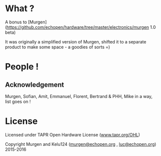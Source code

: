 # What ?
A bonus to [Murgen](https://github.com/echopen/hardware/tree/master/electronics/murgen 1.0 beta)

It was originally a simplified version of Murgen, shifted it to a separate product to make some space - a goodies of sorts =)

# People ! 
## Acknowledgement

Murgen, Sofian, Amit, Emmanuel, Florent, Bertrand & PHH, Mike in a way, list goes on !

# License

Licensed under TAPR Open Hardware License (www.tapr.org/OHL)

Copyright Murgen and Kelu124 (murgen@echopen.org , luc@echopen.org) 2015-2016

